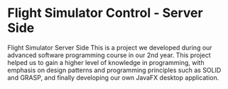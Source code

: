 # Flight Simulator Control - Server Side
Flight Simulator Server Side
This is a project we developed during our advanced software programming course in our 2nd year. This project helped us to gain a higher level of knowledge in programming, with emphasis on design patterns and programming principles such as SOLID and GRASP, and finally developing our own JavaFX desktop application.
